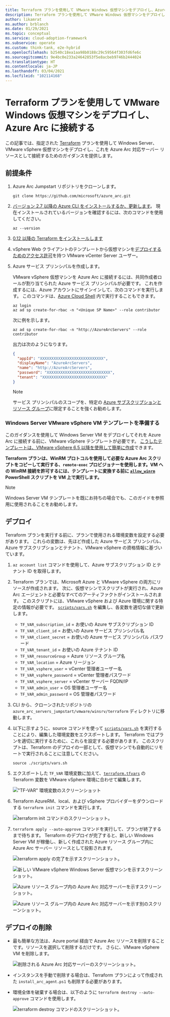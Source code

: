 ```yaml
---
title: Terraform プランを使用して VMware Windows 仮想マシンをデプロイし、Azure Arc に接続する
description: Terraform プランを使用して VMware Windows 仮想マシンをデプロイし、Azure Arc に接続します。
author: likamrat
ms.author: brblanch
ms.date: 01/29/2021
ms.topic: conceptual
ms.service: cloud-adoption-framework
ms.subservice: operate
ms.custom: think-tank, e2e-hybrid
ms.openlocfilehash: b2540c18ea1aa98b0188c29c59564f303fd6fe6c
ms.sourcegitcommit: 9e4bc0e233a24642853f5e8acbeb9746b2444024
ms.translationtype: HT
ms.contentlocale: ja-JP
ms.lasthandoff: 03/04/2021
ms.locfileid: "102114168"
---
```

# <a name="use-a-terraform-plan-to-deploy-a-vmware-windows-virtual-machine-and-connect-it-to-azure-arc"></a>Terraform プランを使用して VMware Windows 仮想マシンをデプロイし、Azure Arc に接続する

この記事では、指定された [Terraform](https://www.terraform.io/) プランを使用して Windows Server、VMware vSphere 仮想マシンをデプロイし、これを Azure Arc 対応サーバー リソースとして接続するためのガイダンスを提供します。

## <a name="prerequisites"></a>前提条件

1. Azure Arc Jumpstart リポジトリをクローンします。

    ```console
    git clone https://github.com/microsoft/azure_arc.git
    ```

2. [バージョン 2.7 以降の Azure CLI をインストールするか、更新します](/cli/azure/install-azure-cli)。 現在インストールされているバージョンを確認するには、次のコマンドを使用してください。

    ```console
    az --version
    ```

3. [0.12 以降の Terraform をインストールします](https://learn.hashicorp.com/tutorials/terraform/install-cli)

4. vSphere Web クライアントのテンプレートから仮想マシンを[デプロイするためのアクセス許可](https://docs.vmware.com/en/VMware-vSphere/7.0/com.vmware.vsphere.vm_admin.doc/GUID-4D0F8E63-2961-4B71-B365-BBFA24673FDB.html)を持つ VMware vCenter Server ユーザー。

5. Azure サービス プリンシパルを作成します。

    VMware vSphere 仮想マシンを Azure Arc に接続するには、共同作成者ロールが割り当てられた Azure サービス プリンシパルが必要です。 これを作成するには、Azure アカウントにサインインして、次のコマンドを実行します。 このコマンドは、[Azure Cloud Shell](https://shell.azure.com/) 内で実行することもできます。

    ```console
    az login
    az ad sp create-for-rbac -n "<Unique SP Name>" --role contributor
    ```

    次に例を示します。

    ```console
    az ad sp create-for-rbac -n "http://AzureArcServers" --role contributor
    ```

    出力は次のようになります。

    ```json
    {
      "appId": "XXXXXXXXXXXXXXXXXXXXXXXXXXXX",
      "displayName": "AzureArcServers",
      "name": "http://AzureArcServers",
      "password": "XXXXXXXXXXXXXXXXXXXXXXXXXXXX",
      "tenant": "XXXXXXXXXXXXXXXXXXXXXXXXXXXX"
    }
    ```

    > [!NOTE]
    > サービス プリンシパルのスコープを、特定の [Azure サブスクリプションとリソース グループ](/cli/azure/ad/sp)に限定することを強くお勧めします。

### <a name="prepare-a-windows-server-vmware-vsphere-vm-template"></a>Windows Server VMware vSphere VM テンプレートを準備する

このガイダンスを使用して Windows Server VM をデプロイしてそれを Azure Arc に接続する前に、VMware vSphere テンプレートが必要です。 [こうしたテンプレートは、VMware vSphere 6.5 以降を使用して簡単に作成](./vmware-windows-template.md)できます。

**Terraform プランは、WinRM プロトコルを使用して必要な Azure Arc スクリプトをコピーして実行する、`remote-exec` プロビジョナーを使用します。VM への WinRM 接続を許可するには、テンプレートに変換する前に [`allow_winrm`](https://github.com/microsoft/azure_arc/blob/main/azure_arc_servers_jumpstart/vmware/winsrv/terraform/scripts/allow_winrm.ps1) PowerShell スクリプトを VM 上で実行します。**

> [!NOTE]
> Windows Server VM テンプレートを既にお持ちの場合でも、このガイドを参照用に使用されることをお勧めします。

## <a name="deployment"></a>デプロイ

Terraform プランを実行する前に、プランで使用される環境変数を設定する必要があります。 これらの変数は、先ほど作成した Azure サービス プリンシパル、Azure サブスクリプションとテナント、VMware vSphere の資格情報に基づいています。

1. `az account list` コマンドを使用して、Azure サブスクリプション ID とテナント ID を取得します。

2. Terraform プランでは、Microsoft Azure と VMware vSphere の両方にリソースが作成されます。 次に、仮想マシンでスクリプトが実行され、Azure Arc エージェントと必要なすべてのアーティファクトがインストールされます。 このスクリプトには、VMware vSphere および Azure 環境に関する特定の情報が必要です。 [`scripts/vars.sh`](https://github.com/microsoft/azure_arc/blob/main/azure_arc_servers_jumpstart/vmware/winsrv/terraform/scripts/vars.sh) を編集し、各変数を適切な値で更新します。

    - `TF_VAR_subscription_id` = お使いの Azure サブスクリプション ID
    - `TF_VAR_client_id` = お使いの Azure サービス プリンシパル名
    - `TF_VAR_client_secret` = お使いの Azure サービス プリンシパル パスワード
    - `TF_VAR_tenant_id` = お使いの Azure テナント ID
    - `TF_VAR_resourceGroup` = Azure リソース グループ名
    - `TF_VAR_location` = Azure リージョン
    - `TF_VAR_vsphere_user` = vCenter 管理者ユーザー名
    - `TF_VAR_vsphere_password` = vCenter 管理者パスワード
    - `TF_VAR_vsphere_server` = vCenter サーバー FQDN/IP
    - `TF_VAR_admin_user` = OS 管理者ユーザー名
    - `TF_VAR_admin_password` = OS 管理者パスワード

3. CLI から、クローンされたリポジトリの `azure_arc_servers_jumpstart/vmware/winsrv/terraform` ディレクトリに移動します。

4. 以下に示すように、source コマンドを使って [`scripts/vars.sh`](https://github.com/microsoft/azure_arc/blob/main/azure_arc_servers_jumpstart/vmware/winsrv/terraform/scripts/vars.sh) を実行することにより、編集した環境変数をエクスポートします。 Terraform ではプランを適切に実行するために、これらを設定する必要があります。 このスクリプトは、Terraform のデプロイの一部として、仮想マシンでも自動的にリモートで実行されることに注意してください。

    ```console
    source ./scripts/vars.sh
    ```

5. エクスポートした `TF_VAR` 環境変数に加えて、[`terraform.tfvars`](https://github.com/microsoft/azure_arc/blob/main/azure_arc_servers_jumpstart/vmware/winsrv/terraform/terraform.tfvars) の Terraform 変数を VMware vSphere 環境に合わせて編集します。

    !["TF-VAR" 環境変数のスクリーンショット](./media/vmware-terraform-windows/windows-variables.png)

6. Terraform AzureRM、local、および vSphere プロバイダーをダウンロードする `terraform init` コマンドを実行します。

    ![`terraform init` コマンドのスクリーンショット。](./media/vmware-terraform-windows/terraform-init.png)

7. `terraform apply --auto-approve` コマンドを実行して、プランが終了するまで待ちます。 Terraform のデプロイが完了すると、新しい Windows Server VM が稼働し、新しく作成された Azure リソース グループ内に Azure Arc サーバー リソースとして投影されます。

    ![`terraform apply` の完了を示すスクリーンショット。](./media/vmware-terraform-windows/terraform-apply.png)

    ![新しい VMware vSphere Windows Server 仮想マシンを示すスクリーンショット。](./media/vmware-terraform-windows/new-vm.png)

    ![Azure リソース グループ内の Azure Arc 対応サーバーを示すスクリーンショット。](./media/vmware-terraform-windows/server-1.png)

    ![Azure リソース グループ内の Azure Arc 対応サーバーを示す別のスクリーンショット。](./media/vmware-terraform-windows/server-2.png)

## <a name="delete-the-deployment"></a>デプロイの削除

- 最も簡単な方法は、Azure portal 経由で Azure Arc リソースを削除することです。リソースを選択して削除するだけです。 さらに、VMware vSphere VM を削除します。

    ![削除される Azure Arc 対応サーバーのスクリーンショット。](./media/vmware-terraform-windows/delete-server.png)

- インスタンスを手動で削除する場合は、Terraform プランによって作成された `install_arc_agent.ps1` も削除する必要があります。

- 環境全体を破棄する場合は、以下のように `terraform destroy --auto-approve` コマンドを使用します。

    ![`terraform destroy` コマンドのスクリーンショット。](./media/vmware-terraform-windows/terraform-destroy.png)
